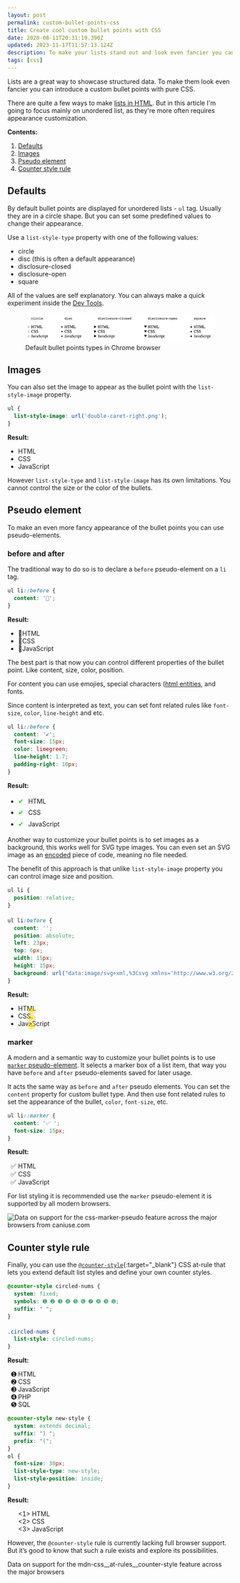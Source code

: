 ```yaml
---
layout: post
permalink: custom-bullet-points-css
title: Create cool custom bullet points with CSS
date: 2020-08-11T20:31:19.390Z
updated: 2023-11-17T11:57:13.124Z
description: To make your lists stand out and look even fancier you can introduce a custom bullet points with pure CSS.
tags: [css]
---
```


Lists are a great way to showcase structured data. To make them look even fancier you can introduce a custom bullet points with pure CSS.

There are quite a few ways to make [lists in HTML](https://www.w3schools.com/HTML/html_lists.asp). But in this article I'm going to focus mainly on unordered list, as they're more often requires appearance customization.

**Contents:**
1. [Defaults](#defaults)
2. [Images](#images)
3. [Pseudo element](#pseudo-element)
4. [Counter style rule](#counter-style-rule)

<style>
  .bullet-image {
    list-style-image: url('/images/misc/double-caret-right.png');
  }
  .bullet-image li::before,
  .bullet-marker li::before {
    display: none;
  }
  .bullet-emoji li:before {
    all: unset;
    content: '🔹';
  }
  .bullet-entity li:before {
    content: '✔';
    font-size: 15px;
    color: limegreen;
    line-height: 1.7;
    padding-right: 10px;
  }
  .bullet-bg li {position:relative}
  .bullet-bg li:before {
    content: '';
    position: absolute;
    left: 23px;
    top: 6px;
    width: 15px;
    height: 15px;
    background: url("data:image/svg+xml,%3Csvg xmlns='http://www.w3.org/2000/svg' xmlns:xlink='http://www.w3.org/1999/xlink' version='1.1' x='0px' y='0px' viewBox='0 0 426.667 426.667' style='enable-background:new 0 0 426.667 426.667;' xml:space='preserve'%3E%3Cg%3E%3Cg%3E%3Cg%3E%3Cpath d='M213.333,106.667c-58.88,0-106.667,47.787-106.667,106.667S154.453,320,213.333,320S320,272.213,320,213.333 S272.213,106.667,213.333,106.667z' fill='gold'/%3E%3Cpath d='M213.333,0C95.467,0,0,95.467,0,213.333s95.467,213.333,213.333,213.333S426.667,331.2,426.667,213.333 S331.2,0,213.333,0z M213.333,384c-94.293,0-170.667-76.373-170.667-170.667S119.04,42.667,213.333,42.667 S384,119.04,384,213.333S307.627,384,213.333,384z' fill='gold'/%3E%3C/g%3E%3C/g%3E%3C/g%3E%3C/svg%3E");
  }
  .bullet-marker li::marker {
    content: '✅ ';
    font-size: 15px;
  }
  @counter-style new-style {
    system: extends decimal;
    suffix: "> ";
    prefix: "<";
  }
  .counter-style {
    list-style-type: new-style;
    list-style-position: inside;
  }
   .counter-style li::before,
   .circled-nums li::before {
    display: none;
   }

   @counter-style circled-nums {
  system: fixed;
  symbols: ➊ ➋ ➌ ➍ ➎ ➏ ➐ ➑ ➒ ➓;
  suffix: " ";
}

.circled-nums {
  list-style: circled-nums;
}
</style>

## Defaults

By default bullet points are displayed for unordered lists - `ul` tag. Usually they are in a circle shape. But you can set some predefined values to change their appearance.

Use a `list-style-type` property with one of the following values:

* circle
* disc (this is often a default appearance)
* disclosure-closed
* disclosure-open
* square

All of the values are self explanatory. You can always make a quick experiment inside the [Dev Tools](/cool-chrome-dev-tools-tricks-you-might-not-know-about/).

  <figure>
    <img class="shadow" src="/images/misc/default-bullet-points-types.png" alt="Default bullet points types" loading="lazy">
    <figcaption>Default bullet points types in Chrome browser</figcaption>
  </figure>

## Images

You can also set the image to appear as the bullet point with the `list-style-image` property.

```css
ul {
  list-style-image: url('double-caret-right.png');
}
```
**Result:**
<ul class="bullet-image">
  <li>HTML</li>
  <li>CSS</li>
  <li>JavaScript</li>
</ul>

However `list-style-type` and `list-style-image` has its own limitations. You cannot control the size or the color of the bullets.

## Pseudo element

To make an even more fancy appearance of the bullet points you can use pseudo-elements.

### before and after

The traditional way to do so is to declare a `before` pseudo-element on a `li` tag.

```css
ul li::before {
  content: '🔹';
}
```

**Result:**

<ul class="bullet-emoji">
  <li>HTML</li>
  <li>CSS</li>
  <li>JavaScript</li>
</ul>

The best part is that now you can control different properties of the bullet point. Like content, size, color, position.

For content you can use emojies, special characters ([html entities](/special-characters-and-symbols-with-html-entities/), and fonts.

Since content is interpreted as text, you can set font related rules like `font-size`, `color`, `line-height` and etc.

```css
ul li::before {
  content: '✔';
  font-size: 15px;
  color: limegreen;
  line-height: 1.7;
  padding-right: 10px;
}
```

**Result:**

<ul class="bullet-entity">
  <li>HTML</li>
  <li>CSS</li>
  <li>JavaScript</li>
</ul>

Another way to customize your bullet points is to set images as a background, this works well for SVG type images. You can even set an SVG image as an [encoded](/using-svg-background-image-with-css-code-only) piece of code, meaning no file needed.

The benefit of this approach is that unlike `list-style-image` property you can control image size and position.

```css
ul li {
  position: relative;
}

ul li:before {
  content: '';
  position: absolute;
  left: 23px;
  top: 6px;
  width: 15px;
  height: 15px;
  background: url("data:image/svg+xml,%3Csvg xmlns='http://www.w3.org/2000/svg' xmlns:xlink='http://www.w3.org/1999/xlink' version='1.1' x='0px' y='0px' viewBox='0 0 426.667 426.667' style='enable-background:new 0 0 426.667 426.667;' xml:space='preserve'%3E%3Cg%3E%3Cg%3E%3Cg%3E%3Cpath d='M213.333,106.667c-58.88,0-106.667,47.787-106.667,106.667S154.453,320,213.333,320S320,272.213,320,213.333 S272.213,106.667,213.333,106.667z' fill='gold'/%3E%3Cpath d='M213.333,0C95.467,0,0,95.467,0,213.333s95.467,213.333,213.333,213.333S426.667,331.2,426.667,213.333 S331.2,0,213.333,0z M213.333,384c-94.293,0-170.667-76.373-170.667-170.667S119.04,42.667,213.333,42.667 S384,119.04,384,213.333S307.627,384,213.333,384z' fill='gold'/%3E%3C/g%3E%3C/g%3E%3C/g%3E%3C/svg%3E");
}
```

**Result:**

<ul class="bullet-bg">
  <li>HTML</li>
  <li>CSS</li>
  <li>JavaScript</li>
</ul>

### marker

A modern and a semantic way to customize your bullet points is to use [`marker` pseudo-element](https://developer.mozilla.org/en-US/docs/Web/CSS/::marker). It selects a marker box of a list item, that way you have `before` and `after` pseudo-elements saved for later usage.

It acts the same way as `before` and `after` pseudo elements. You can set the `content` property for custom bullet type. And then use font related rules to set the appearance of the bullet, `color`, `font-size`, etc.

```css
ul li::marker {
  content: '✅ ';
  font-size: 15px;
}
```

**Result:**

<ul class="bullet-marker">
  <li>HTML</li>
  <li>CSS</li>
  <li>JavaScript</li>
</ul>

For list styling it is recommended use the `marker` pseudo-element it is supported by all modern browsers.

<p class="ciu_embed" data-feature="css-marker-pseudo" data-periods="future_1,current,past_1" data-accessible-colours="false">
<picture>
<source type="image/webp" srcset="https://caniuse.bitsofco.de/image/css-marker-pseudo.webp">
<source type="image/png" srcset="https://caniuse.bitsofco.de/image/css-marker-pseudo.png">
<img src="https://caniuse.bitsofco.de/image/css-marker-pseudo.jpg" alt="Data on support for the css-marker-pseudo feature across the major browsers from caniuse.com">
</picture>
</p>
<script src="https://cdn.jsdelivr.net/gh/ireade/caniuse-embed/public/caniuse-embed.min.js"></script>

## Counter style rule

Finally, you can use the [`@counter-style`](https://developer.mozilla.org/en-US/docs/Web/CSS/@counter-style){:target="_blank"} CSS at-rule that lets you extend default list styles and define your own counter styles.

```css
@counter-style circled-nums {
  system: fixed;
  symbols: ➊ ➋ ➌ ➍ ➎ ➏ ➐ ➑ ➒ ➓;
  suffix: " ";
}

.circled-nums {
  list-style: circled-nums;
}
```

**Result:**

<ol class="circled-nums">
  <li>HTML</li>
  <li>CSS</li>
  <li>JavaScript</li>
  <li>PHP</li>
  <li>SQL</li>
</ol>

```css
@counter-style new-style {
  system: extends decimal;
  suffix: ") ";
  prefix: "(";
}
ol {
  font-size: 30px;
  list-style-type: new-style;
  list-style-position: inside;
}
```

**Result:**

<ol class="counter-style">
  <li>HTML</li>
  <li>CSS</li>
  <li>JavaScript</li>
</ol>

However, the `@counter-style` rule is currently lacking full browser support. But it’s good to know that such a rule exists and explore its possibilities.

<p class="ciu_embed" data-feature="mdn-css__at-rules__counter-style" data-periods="future_1,current,past_1" data-accessible-colours="false">
<p>Data on support for the mdn-css__at-rules__counter-style feature across the major browsers</p>
</p>
<script src="https://cdn.jsdelivr.net/gh/ireade/caniuse-embed/public/caniuse-embed.min.js"></script>
